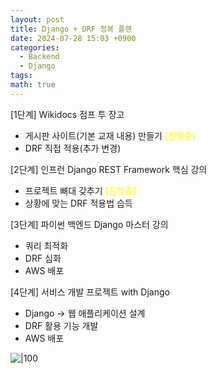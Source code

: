 ```yaml
---
layout: post
title: Django + DRF 정복 플랜
date: 2024-07-28 15:03 +0900
categories:
  - Backend
  - Django
tags: 
math: true
---
```


[1단계] Wikidocs 점프 투 장고
- 게시판 사이트(기본 교재 내용) 만들기 <span style="color:yellow">[진행중]</span>
- DRF 직접 적용(추가 변경)


[2단계] 인프런 Django REST Framework 핵심 강의
- 프로젝트 뼈대 갖추기 <span style="color:yellow">[진행중]</span>
- 상황에 맞는 DRF 적용법 습득


[3단계] 파이썬 백엔드 Django 마스터 강의
- 쿼리 최적화
- DRF 심화
- AWS 배포


[4단계] 서비스 개발 프로젝트 with Django
- Django → 웹 애플리케이션 설계
- DRF 활용 기능 개발
- AWS 배포


![|100](https://i.imgur.com/TcIutLE.png)


